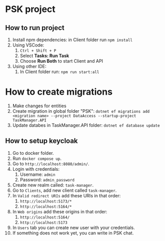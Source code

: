 # PSK project

## How to run project
1. Install npm dependencies: in Client folder run `npm install`   
2. Using VSCode:
   1. `Ctrl + Shift + P`
   2. Select **Tasks: Run Task**
   3. Choose **Run Both** to start Client and API
3. Using other IDE:
   1. In Client folder run: `npm run start:all`

# How to create migrations
1. Make changes for entities
2. Create migration in global folder "PSK": `dotnet ef migrations add <migration name> --project DataAccess --startup-project TaskManager.API`
3. Update databes in TaskManager.API folder: `dotnet ef database update`

## How to setup keycloak
1. Go to docker folder.
2. Run `docker compose up`.
3. Go to `http://localhost:8080/admin/`.
4. Login with credentials:
   1. Username: `admin`
   2. Password: `admin_password`
5. Create new realm called: `task-manager`.
6. Go to `Clients`, add new client called `task-manager`.
7. In `Valid redirect URIs` add these URIs in that order:
   1. `http://localhost:5173/*`
   2. `http://localhost:5164/*`
8. In `Web origins` add these origins in that order:
   1. `http://localhost:5164/`
   2. `http://localhost:5173`
9. In `Users` tab you can create new user with your credentials.
10. If something does not work yet, you can write in PSK chat.